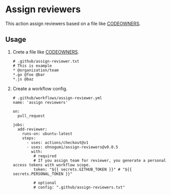 # Assign reviewers

This action assign reviewers based on a file like [CODEOWNERS](https://docs.github.com/en/github/creating-cloning-and-archiving-repositories/creating-a-repository-on-github/about-code-owners).

## Usage

1. Crete a file like [CODEOWNERS](https://docs.github.com/en/github/creating-cloning-and-archiving-repositories/creating-a-repository-on-github/about-code-owners).
   ```
   # .github/assign-reviewer.txt
   # This is example
   * @organization/team
   *.go @foo @bar
   *.js @baz
   ```
1. Create a workflow config.

   ```
   # .github/workflows/assign-reviewer.yml
   name: 'assign reviewers'

   on:
     pull_request

   jobs:
     add-reviewer:
       runs-on: ubuntu-latest
       steps:
         - uses: actions/checkout@v1
         - uses: ohnogumi/assign-reviewers@v0.0.5
           with:
            # required
            # If you assign team for reviewer, you generate a personal access tokens with workflow scope. 
            token: "${{ secrets.GITHUB_TOKEN }}" # "${{ secrets.PERSONAL_TOKEN }}"
            
            # optional 
            # config: ".github/assign-reviewers.txt"
   ```
